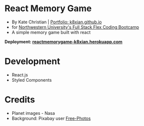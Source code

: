 # React Memory Game

* By Kate Christian | [Portfolio: k8xian.github.io](https://k8xian.github.io)
* for [Northwestern University's Full Stack Flex Coding Bootcamp](https://bootcamp.northwestern.edu/coding/)
* A simple memory game built with react 

**Deployment: [reactmemorygame-k8xian.herokuapp.com](https://reactmemorygame-k8xian.herokuapp.com)**

# Development
* React.js
* Styled Components

# Credits
* Planet images - Nasa
* Background: Pixabay user [Free-Photos](https://pixabay.com/en/sky-stars-constellations-astronomy-828648/)